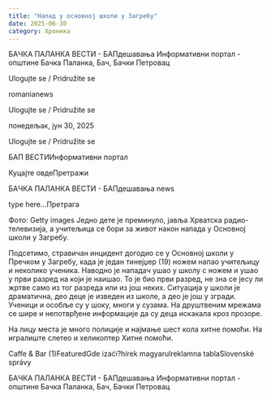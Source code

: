 ```yaml
---
title: "Напад у основној школи у Загребу"
date: 2025-06-30
category: Хроника
---
```


БАЧКА ПАЛАНКА ВЕСТИ - БАПдешавања Информативни портал - општине Бачка Паланка, Бач, Бачки Петровац

Ulogujte se / Pridružite se

romanianews

Ulogujte se / Pridružite se

понедељак, јун 30, 2025

Ulogujte se / Pridružite se

БАП ВЕСТИИнформативни портал

Куцајте овдеПретражи

БАЧКА ПАЛАНКА ВЕСТИ - БАПдешавања news

type here...Претрага

Фото: Getty images
            Једно дете је преминуло, јавља Хрватска радио-телевизија, а учитељица се бори за живот након напада у Основној школи у Загребу.

Подсетимо, стравичан инцидент догодио се у Основној школи у Пречком у Загребу, када је један тинејџер (19) ножем напао учитељицу и неколико ученика.
Наводно је нападач ушао у школу с ножем и ушао у први разред на који је наишао. То је био први разред, не зна се јесу ли жртве само из тог разреда или из још неких. Ситуација у школи је драматична, део деце је изведен из школе, а део је још у згради. Ученици и особље су у шоку, многи у сузама.
На друштвеним мрежама се шире и непотврђене информације да су деца искакала кроз прозоре.


На лицу места је много полиције и најмање шест кола хитне помоћи. На игралиште слетео и хеликоптер Хитне помоћи.

Caffe & Bar (1)FeaturedGde izaći?hírek magyarulreklamna tablaSlovenské správy

БАЧКА ПАЛАНКА ВЕСТИ - БАПдешавања Информативни портал - општине Бачка Паланка, Бач, Бачки Петровац
